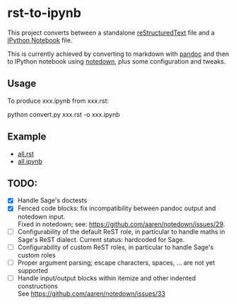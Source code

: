 # rst-to-ipynb

This project converts between a standalone
[reStructuredText](http://docutils.sourceforge.net/rst.html) file
and a [IPython Notebook](http://ipython.org/notebook.html) file.

This is currently achieved by converting to markdown with
[pandoc](http://pandoc.org) and then to IPython notebook using
[notedown](https://github.com/aaren/notedown/), plus some
configuration and tweaks.

## Usage

To produce xxx.ipynb from xxx.rst:

   python convert.py xxx.rst -o xxx.ipynb

## Example

- [all.rst](tests/all.rst)
- [all.ipynb](http://nbviewer.ipython.org/github/nthiery/rst-to-ipynb/blob/master/tests/all.ipynb)

## TODO:

- [X] Handle Sage's doctests
- [X] Fenced code blocks: fix incompatibility between pandoc output and notedown input.  
      Fixed in notedown; see: https://github.com/aaren/notedown/issues/29.
- [ ] Configurability of the default ReST role, in particular to handle maths in Sage's ReST dialect.
      Current status: hardcoded for Sage.
- [ ] Configurability of custom ReST roles, in particular to handle Sage's custom roles
- [ ] Proper argument parsing; escape characters, spaces, ... are not
      yet supported
- [ ] Handle input/output blocks within itemize and other indented constructions  
      See https://github.com/aaren/notedown/issues/33
